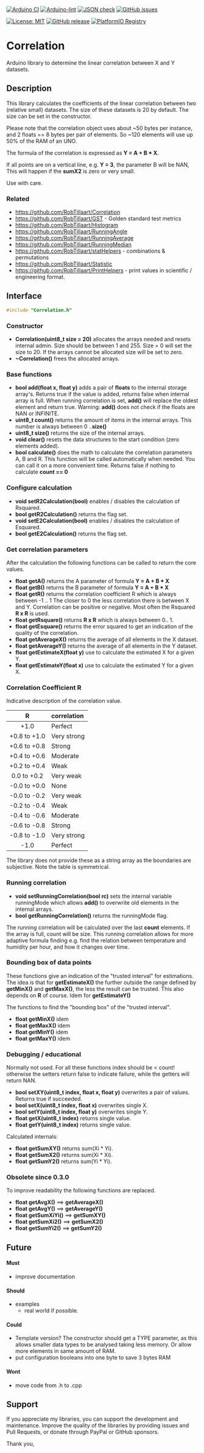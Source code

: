 
[![Arduino CI](https://github.com/RobTillaart/Correlation/workflows/Arduino%20CI/badge.svg)](https://github.com/marketplace/actions/arduino_ci)
[![Arduino-lint](https://github.com/RobTillaart/Correlation/actions/workflows/arduino-lint.yml/badge.svg)](https://github.com/RobTillaart/Correlation/actions/workflows/arduino-lint.yml)
[![JSON check](https://github.com/RobTillaart/Correlation/actions/workflows/jsoncheck.yml/badge.svg)](https://github.com/RobTillaart/Correlation/actions/workflows/jsoncheck.yml)
[![GitHub issues](https://img.shields.io/github/issues/RobTillaart/Correlation.svg)](https://github.com/RobTillaart/Correlation/issues)

[![License: MIT](https://img.shields.io/badge/license-MIT-green.svg)](https://github.com/RobTillaart/Correlation/blob/master/LICENSE)
[![GitHub release](https://img.shields.io/github/release/RobTillaart/Correlation.svg?maxAge=3600)](https://github.com/RobTillaart/Correlation/releases)
[![PlatformIO Registry](https://badges.registry.platformio.org/packages/robtillaart/library/Correlation.svg)](https://registry.platformio.org/libraries/robtillaart/Correlation)


# Correlation

Arduino library to determine the linear correlation between X and Y datasets.


## Description

This library calculates the coefficients of the linear correlation
between two (relative small) datasets. The size of these datasets is
20 by default. The size can be set in the constructor.

Please note that the correlation object uses about ~50 bytes per instance,
and 2 floats == 8 bytes per pair of elements.
So ~120 elements will use up 50% of the RAM of an UNO.

The formula of the correlation is expressed as **Y = A + B \* X**.

If all points are on a vertical line, e.g. **Y = 3**, the parameter B will be NAN,
This will happen if the **sumX2** is zero or very small.

Use with care.


### Related

- https://github.com/RobTillaart/Correlation
- https://github.com/RobTillaart/GST - Golden standard test metrics
- https://github.com/RobTillaart/Histogram
- https://github.com/RobTillaart/RunningAngle
- https://github.com/RobTillaart/RunningAverage
- https://github.com/RobTillaart/RunningMedian
- https://github.com/RobTillaart/statHelpers - combinations & permutations
- https://github.com/RobTillaart/Statistic
- https://github.com/RobTillaart/PrintHelpers - print values in scientific / engineering format.


## Interface

```cpp
#include "Correlation.h"
```

### Constructor

- **Correlation(uint8_t size = 20)** allocates the arrays needed and resets internal admin.
Size should be between 1 and 255. Size = 0 will set the size to 20.
If the arrays cannot be allocated size will be set to zero.
- **~Correlation()** frees the allocated arrays.


### Base functions

- **bool add(float x, float y)** adds a pair of **floats** to the internal storage array's.
Returns true if the value is added, returns false when internal array is full.
When running correlation is set, **add()** will replace the oldest element and return true.
Warning: **add()** does not check if the floats are NAN or INFINITE.
- **uint8_t count()** returns the amount of items in the internal arrays.
This number is always between 0 ..**size()**
- **uint8_t size()** returns the size of the internal arrays.
- **void clear()** resets the data structures to the start condition (zero elements added).
- **bool calculate()** does the math to calculate the correlation parameters A, B and R.
This function will be called automatically when needed.
You can call it on a more convenient time.
Returns false if nothing to calculate **count == 0**

### Configure calculation

- **void setR2Calculation(bool)** enables / disables the calculation of Rsquared.
- **bool getR2Calculation()** returns the flag set.
- **void setE2Calculation(bool)** enables / disables the calculation of Esquared.
- **bool getE2Calculation()** returns the flag set.


### Get correlation parameters

After the calculation the following functions can be called to return the core values.
- **float getA()** returns the A parameter of formula **Y = A + B \* X**
- **float getB()** returns the B parameter of formula **Y = A + B \* X**
- **float getR()** returns the correlation coefficient R which is always between -1 .. 1
The closer to 0 the less correlation there is between X and Y.
Correlation can be positive or negative.
Most often the Rsquared **R x R** is used.
- **float getRsquare()** returns **R x R** which is always between 0.. 1.
- **float getEsquare()** returns the error squared to get an indication of the
quality of the correlation.
- **float getAverageX()** returns the average of all elements in the X dataset.
- **float getAverageY()** returns the average of all elements in the Y dataset.
- **float getEstimateX(float y)** use to calculate the estimated X for a given Y.
- **float getEstimateY(float x)** use to calculate the estimated Y for a given X.


### Correlation Coefficient R

Indicative description of the correlation value.

|  R             |  correlation  |
|:--------------:|:--------------|
|  +1.0          |  Perfect      |
|  +0.8 to +1.0  |  Very strong  |
|  +0.6 to +0.8  |  Strong       |
|  +0.4 to +0.6  |  Moderate     |
|  +0.2 to +0.4  |  Weak         |
|   0.0 to +0.2  |  Very weak    |
|  -0.0 to +0.0  |  None         | -0.05..+0.05?
|  -0.0 to -0.2  |  Very weak    |
|  -0.2 to -0.4  |  Weak         |
|  -0.4 to -0.6  |  Moderate     |
|  -0.6 to -0.8  |  Strong       |
|  -0.8 to -1.0  |  Very strong  |
|  -1.0          |  Perfect      |

The library does not provide these as a string array as the boundaries are subjective.
Note the table is symmetrical.


### Running correlation

- **void setRunningCorrelation(bool rc)** sets the internal variable runningMode
which allows **add()** to overwrite old elements in the internal arrays.
- **bool getRunningCorrelation()** returns the runningMode flag.

The running correlation will be calculated over the last **count** elements.
If the array is full, count will be size.
This running correlation allows for more adaptive formula finding e.g. find the
relation between temperature and humidity per hour, and how it changes over time.


### Bounding box of data points

These functions give an indication of the "trusted interval" for estimations.
The idea is that for **getEstimateX()** the further outside the range defined
by **getMinX()** and **getMaxX()**, the less the result can be trusted.
This also depends on **R** of course. Idem for **getEstimateY()**

The functions to find the "bounding box" of the "trusted interval".

- **float getMinX()** idem
- **float getMaxX()** idem
- **float getMinY()** idem
- **float getMaxY()** idem


### Debugging / educational

Normally not used. For all these functions index should be < count!
otherwise the setters return false to indicate failure, while the 
getters will return NAN.

- **bool setXY(uint8_t index, float x, float y)** overwrites a pair of values.
Returns true if succeeded.
- **bool setX(uint8_t index, float x)** overwrites single X.
- **bool setY(uint8_t index, float y)** overwrites single Y.
- **float getX(uint8_t index)** returns single value.
- **float getY(uint8_t index)** returns single value.

Calculated internals:

- **float getSumXY()** returns sum(Xi \* Yi).
- **float getSumX2()** returns sum(Xi \* Xi).
- **float getSumY2()** returns sum(Yi \* Yi).


### Obsolete since 0.3.0

To improve readability the following functions are replaced.

- **float getAvgX()**    ==> **getAverageX()**
- **float getAvgY()**    ==> **getAverageY()**
- **float getSumXiYi()** ==> **getSumXY()**
- **float getSumXi2()**  ==> **getSumX2()**
- **float getSumYi2()**  ==> **getSumY2()**


## Future

#### Must

- improve documentation

#### Should

- examples
  - real world if possible.

#### Could

- Template version?
The constructor should get a TYPE parameter, as this
allows smaller data types to be analysed taking less memory.
Or allow more elements in same amount of RAM.
- put configuration booleans into one byte to save 3 bytes RAM

#### Wont

- move code from .h to .cpp

## Support

If you appreciate my libraries, you can support the development and maintenance.
Improve the quality of the libraries by providing issues and Pull Requests, or
donate through PayPal or GitHub sponsors.

Thank you,

